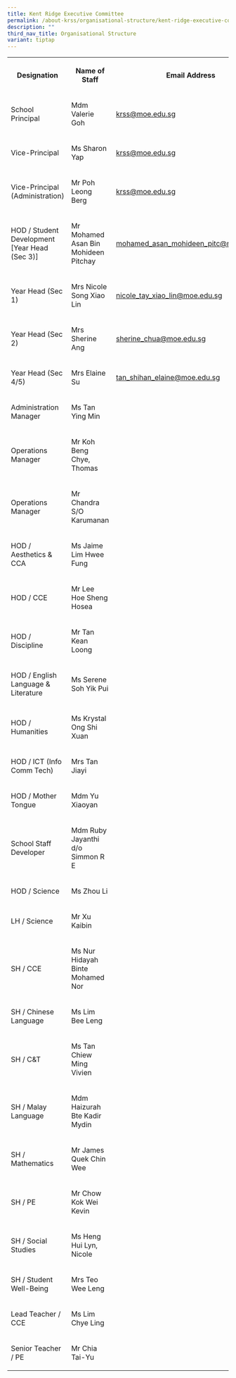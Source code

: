 ```yaml
---
title: Kent Ridge Executive Committee
permalink: /about-krss/organisational-structure/kent-ridge-executive-committee/
description: ""
third_nav_title: Organisational Structure
variant: tiptap
---
```

<table style="minWidth: 75px">
<colgroup>
<col>
<col>
<col>
</colgroup>
<tbody>
<tr>
<th rowspan="1" colspan="1">
<p><strong>Designation</strong>
</p>
</th>
<th rowspan="1" colspan="1">
<p><strong>Name of Staff</strong>
</p>
</th>
<th rowspan="1" colspan="1">
<p><strong>Email Address</strong>
</p>
</th>
</tr>
<tr>
<td rowspan="1" colspan="1">
<p>School Principal</p>
</td>
<td rowspan="1" colspan="1">
<p>Mdm Valerie Goh</p>
</td>
<td rowspan="1" colspan="1">
<p><a href="mailto:krss@moe.edu.sg" rel="noopener noreferrer nofollow" target="_blank">krss@moe.edu.sg</a>
</p>
</td>
</tr>
<tr>
<td rowspan="1" colspan="1">
<p>Vice-Principal</p>
</td>
<td rowspan="1" colspan="1">
<p>Ms Sharon Yap</p>
</td>
<td rowspan="1" colspan="1">
<p><a href="mailto:krss@moe.edu.sg" rel="noopener noreferrer nofollow" target="_blank">krss@moe.edu.sg</a>
</p>
</td>
</tr>
<tr>
<td rowspan="1" colspan="1">
<p>Vice-Principal (Administration)</p>
</td>
<td rowspan="1" colspan="1">
<p>Mr Poh Leong Berg</p>
</td>
<td rowspan="1" colspan="1">
<p><a href="mailto:krss@moe.edu.sg" rel="noopener noreferrer nofollow" target="_blank">krss@moe.edu.sg</a>
</p>
</td>
</tr>
<tr>
<td rowspan="1" colspan="1">
<p>HOD / Student Development [Year Head (Sec 3)]</p>
</td>
<td rowspan="1" colspan="1">
<p>Mr Mohamed Asan Bin Mohideen Pitchay</p>
</td>
<td rowspan="1" colspan="1">
<p><a href="mailto:mohamed_asan_mohideen_pitc@schools.gov.sg" rel="noopener noreferrer nofollow" target="_blank">mohamed_asan_mohideen_pitc@moe.edu.sg</a>
</p>
</td>
</tr>
<tr>
<td rowspan="1" colspan="1">
<p>Year Head (Sec 1)</p>
</td>
<td rowspan="1" colspan="1">
<p>Mrs Nicole Song Xiao Lin</p>
</td>
<td rowspan="1" colspan="1">
<p><a href="mailto:nicole_tay_xiao_lin@schools.gov.sg" rel="noopener noreferrer nofollow" target="_blank">nicole_tay_xiao_lin@moe.edu.sg</a>
</p>
</td>
</tr>
<tr>
<td rowspan="1" colspan="1">
<p>Year Head (Sec 2)</p>
</td>
<td rowspan="1" colspan="1">
<p>Mrs Sherine Ang</p>
</td>
<td rowspan="1" colspan="1">
<p><a href="mailto:sherine_chua@schools.gov.sg" rel="noopener noreferrer nofollow" target="_blank">sherine_chua@moe.edu.sg</a>
</p>
</td>
</tr>
<tr>
<td rowspan="1" colspan="1">
<p>Year Head (Sec 4/5)</p>
</td>
<td rowspan="1" colspan="1">
<p>Mrs Elaine Su</p>
</td>
<td rowspan="1" colspan="1">
<p><a href="mailto:tan_shihan_elaine@schools.gov.sg" rel="noopener noreferrer nofollow" target="_blank">tan_shihan_elaine@moe.edu.sg</a>
</p>
</td>
</tr>
<tr>
<td rowspan="1" colspan="1">
<p>Administration Manager</p>
</td>
<td rowspan="1" colspan="1">
<p>Ms Tan Ying Min</p>
</td>
<td rowspan="1" colspan="1">
<p></p>
</td>
</tr>
<tr>
<td rowspan="1" colspan="1">
<p>Operations Manager</p>
</td>
<td rowspan="1" colspan="1">
<p>Mr Koh Beng Chye, Thomas</p>
</td>
<td rowspan="1" colspan="1">
<p></p>
</td>
</tr>
<tr>
<td rowspan="1" colspan="1">
<p>Operations Manager</p>
</td>
<td rowspan="1" colspan="1">
<p>Mr Chandra S/O Karumanan</p>
</td>
<td rowspan="1" colspan="1">
<p></p>
</td>
</tr>
<tr>
<td rowspan="1" colspan="1">
<p>HOD / Aesthetics &amp; CCA</p>
</td>
<td rowspan="1" colspan="1">
<p>Ms Jaime Lim Hwee Fung</p>
</td>
<td rowspan="1" colspan="1">
<p></p>
</td>
</tr>
<tr>
<td rowspan="1" colspan="1">
<p>HOD / CCE</p>
</td>
<td rowspan="1" colspan="1">
<p>Mr Lee Hoe Sheng Hosea</p>
</td>
<td rowspan="1" colspan="1">
<p></p>
</td>
</tr>
<tr>
<td rowspan="1" colspan="1">
<p>HOD / Discipline</p>
</td>
<td rowspan="1" colspan="1">
<p>Mr Tan Kean Loong</p>
</td>
<td rowspan="1" colspan="1">
<p></p>
</td>
</tr>
<tr>
<td rowspan="1" colspan="1">
<p>HOD / English Language &amp; Literature</p>
</td>
<td rowspan="1" colspan="1">
<p>Ms Serene Soh Yik Pui</p>
</td>
<td rowspan="1" colspan="1">
<p></p>
</td>
</tr>
<tr>
<td rowspan="1" colspan="1">
<p>HOD / Humanities</p>
</td>
<td rowspan="1" colspan="1">
<p>Ms Krystal Ong Shi Xuan</p>
</td>
<td rowspan="1" colspan="1">
<p></p>
</td>
</tr>
<tr>
<td rowspan="1" colspan="1">
<p>HOD / ICT (Info Comm Tech)</p>
</td>
<td rowspan="1" colspan="1">
<p>Mrs Tan Jiayi</p>
</td>
<td rowspan="1" colspan="1">
<p></p>
</td>
</tr>
<tr>
<td rowspan="1" colspan="1">
<p>HOD / Mother Tongue</p>
</td>
<td rowspan="1" colspan="1">
<p>Mdm Yu Xiaoyan</p>
</td>
<td rowspan="1" colspan="1">
<p></p>
</td>
</tr>
<tr>
<td rowspan="1" colspan="1">
<p>School Staff Developer</p>
</td>
<td rowspan="1" colspan="1">
<p>Mdm Ruby Jayanthi d/o Simmon R E</p>
</td>
<td rowspan="1" colspan="1">
<p></p>
</td>
</tr>
<tr>
<td rowspan="1" colspan="1">
<p>HOD / Science</p>
</td>
<td rowspan="1" colspan="1">
<p>Ms Zhou Li</p>
</td>
<td rowspan="1" colspan="1">
<p></p>
</td>
</tr>
<tr>
<td rowspan="1" colspan="1">
<p>LH / Science</p>
</td>
<td rowspan="1" colspan="1">
<p>Mr Xu Kaibin</p>
</td>
<td rowspan="1" colspan="1">
<p></p>
</td>
</tr>
<tr>
<td rowspan="1" colspan="1">
<p>SH / CCE</p>
</td>
<td rowspan="1" colspan="1">
<p>Ms Nur Hidayah Binte Mohamed Nor</p>
</td>
<td rowspan="1" colspan="1">
<p></p>
</td>
</tr>
<tr>
<td rowspan="1" colspan="1">
<p>SH / Chinese Language</p>
</td>
<td rowspan="1" colspan="1">
<p>Ms Lim Bee Leng</p>
</td>
<td rowspan="1" colspan="1">
<p></p>
</td>
</tr>
<tr>
<td rowspan="1" colspan="1">
<p>SH / C&amp;T</p>
</td>
<td rowspan="1" colspan="1">
<p>Ms Tan Chiew Ming Vivien</p>
</td>
<td rowspan="1" colspan="1">
<p></p>
</td>
</tr>
<tr>
<td rowspan="1" colspan="1">
<p>SH / Malay Language</p>
</td>
<td rowspan="1" colspan="1">
<p>Mdm Haizurah Bte Kadir Mydin</p>
</td>
<td rowspan="1" colspan="1">
<p></p>
</td>
</tr>
<tr>
<td rowspan="1" colspan="1">
<p>SH / Mathematics</p>
</td>
<td rowspan="1" colspan="1">
<p>Mr James Quek Chin Wee</p>
</td>
<td rowspan="1" colspan="1">
<p></p>
</td>
</tr>
<tr>
<td rowspan="1" colspan="1">
<p>SH / PE</p>
</td>
<td rowspan="1" colspan="1">
<p>Mr Chow Kok Wei Kevin</p>
</td>
<td rowspan="1" colspan="1">
<p></p>
</td>
</tr>
<tr>
<td rowspan="1" colspan="1">
<p>SH / Social Studies</p>
</td>
<td rowspan="1" colspan="1">
<p>Ms Heng Hui Lyn, Nicole</p>
</td>
<td rowspan="1" colspan="1">
<p></p>
</td>
</tr>
<tr>
<td rowspan="1" colspan="1">
<p>SH / Student Well-Being</p>
</td>
<td rowspan="1" colspan="1">
<p>Mrs Teo Wee Leng</p>
</td>
<td rowspan="1" colspan="1">
<p></p>
</td>
</tr>
<tr>
<td rowspan="1" colspan="1">
<p>Lead Teacher / CCE</p>
</td>
<td rowspan="1" colspan="1">
<p>Ms Lim Chye Ling</p>
</td>
<td rowspan="1" colspan="1">
<p></p>
</td>
</tr>
<tr>
<td rowspan="1" colspan="1">
<p>Senior Teacher / PE</p>
</td>
<td rowspan="1" colspan="1">
<p>Mr Chia Tai-Yu</p>
</td>
<td rowspan="1" colspan="1">
<p></p>
</td>
</tr>
</tbody>
</table>
<p></p>